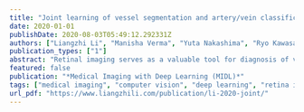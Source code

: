 ```yaml
---
title: "Joint learning of vessel segmentation and artery/vein classification with post-processing"
date: 2020-01-01
publishDate: 2020-08-03T05:49:12.292331Z
authors: ["Liangzhi Li", "Manisha Verma", "Yuta Nakashima", "Ryo Kawasaki", "Hajime Nagahara"]
publication_types: ["1"]
abstract: "Retinal imaging serves as a valuable tool for diagnosis of various diseases. However, reading retinal images is a difficult and time-consuming task even for experienced specialists. The fundamental step towards automated retinal image analysis is vessel segmentation and artery/vein classification, which provide various information on potential disorders. To improve the performance of the existing automated methods for retinal image analysis, we propose a two-step vessel classification. We adopt a UNet-based model, SeqNet, to accurately segment vessels from the background and make prediction on the vessel type. Our model does segmentation and classification sequentially, which alleviates the problem of label distribution bias and facilitates training. To further refine classification results, we post-process them considering the structural information among vessels to propagate highly confident prediction to surrounding vessels. Our experiments show that our method improves AUC to 0.98 for segmentation and the accuracy to 0.92 in classification over DRIVE dataset."
featured: false
publication: "*Medical Imaging with Deep Learning (MIDL)*"
tags: ["medical imaging", "computer vision", "deep learning", "retina images", "vessel classification", "vessel segmentation"]
url_pdf: "https://www.liangzhili.com/publication/li-2020-joint/"
---
```



